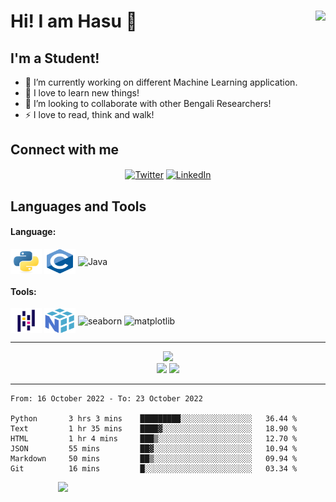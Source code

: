 # Hi! I am Hasu 👋 <img align="right" src="https://gpvc.arturio.dev/hasu234"/>

## I'm a Student!

- 🔭 I’m currently working on different Machine Learning application.
- 🌱 I love to learn new things!
- 👯 I’m looking to collaborate with other Bengali Researchers!
- ⚡ I love to read, think and walk!

## Connect with me

<div align="center">

[<img align="center" alt="Twitter" height="40" width="50" src="https://cdn.jsdelivr.net/gh/devicons/devicon/icons/twitter/twitter-original.svg">][twitter]
[<img align="center" alt="LinkedIn" height="40" width="50" src="https://cdn.jsdelivr.net/gh/devicons/devicon/icons/linkedin/linkedin-original.svg" />][linkedin]

</div>

## Languages and Tools

<div align="left">
  
  #### Language:
  <img align="center" alt="Python" height="40" width="50" src="https://raw.githubusercontent.com/devicons/devicon/master/icons/python/python-original.svg">
  <img align="center" alt="C" height="40" width="50" src="https://raw.githubusercontent.com/devicons/devicon/master/icons/c/c-original.svg">
  <img align="center" alt="Java" height="40" width="50" src="https://cdn.jsdelivr.net/gh/devicons/devicon/icons/java/java-original.svg">
  
  #### Tools:
  <img align="center" alt="pandas" height="40" width="50" src="https://raw.githubusercontent.com/devicons/devicon/master/icons/pandas/pandas-original.svg">
  <img align="center" alt="numpy" height="40" width="50" src="https://raw.githubusercontent.com/devicons/devicon/master/icons/numpy/numpy-original.svg">
  <img align="center" alt="seaborn" height="40" width="50" src="https://seaborn.pydata.org/_images/logo-mark-lightbg.svg">
  <img align="center" alt="matplotlib" height="40" width="40"src="https://upload.wikimedia.org/wikipedia/commons/8/84/Matplotlib_icon.svg">
</div>

---

<div align="center">
  <img width="40%" src="https://github-readme-stats.vercel.app/api/top-langs/?username=hasu234&langs_count=8&layout=compact&theme=vue-dark&hide_border=true" />
</div>

<div align="center">
  <img width="47%" src="https://github-readme-stats.vercel.app/api?username=hasu234&theme=vue-dark&count_private=true&show_icons=true&include_all_commits=true&hide_border=true" />
  <img width="47%" src="https://github-readme-streak-stats.herokuapp.com/?user=hasu234&theme=vue-dark&hide_border=true" />
</div>

---

<!--START_SECTION:waka-->

```text
From: 16 October 2022 - To: 23 October 2022

Python       3 hrs 3 mins    █████████░░░░░░░░░░░░░░░░   36.44 %
Text         1 hr 35 mins    ████▓░░░░░░░░░░░░░░░░░░░░   18.90 %
HTML         1 hr 4 mins     ███▒░░░░░░░░░░░░░░░░░░░░░   12.70 %
JSON         55 mins         ██▓░░░░░░░░░░░░░░░░░░░░░░   10.94 %
Markdown     50 mins         ██▒░░░░░░░░░░░░░░░░░░░░░░   09.94 %
Git          16 mins         █░░░░░░░░░░░░░░░░░░░░░░░░   03.34 %
```

<!--END_SECTION:waka-->


<div align="center">
  <img align="right" width="85%" src="https://github-readme-quotes.herokuapp.com/quote?theme=vue-dark" />
</div>

[twitter]: https://twitter.com/last_train_23
[linkedin]: https://www.linkedin.com/in/hasmot-ali-hasu-29327b152/
